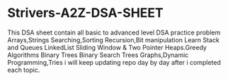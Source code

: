 # Strivers-A2Z-DSA-SHEET
This DSA sheet contain all basic to advanced level DSA practice problem 
 Arrays,Strings
 Searching,Sorting
 Recursion,Bit manipulation
 Learn Stack and Queues LinkedList 
 Sliding Window & Two Pointer 
 Heaps.Greedy Algorithms
 Binary Trees Binary Search Trees 
 Graphs,Dynamic Programming,Tries
 i will keep updating repo day by day after i completed each topic.
